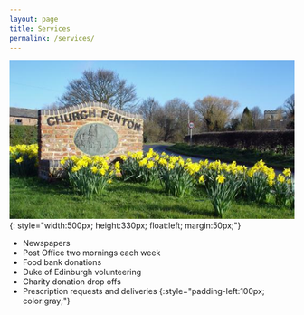 ```yaml
---
layout: page
title: Services
permalink: /services/
---
```

![daffodils](/images/daffodils.jpg){: style="width:500px; height:330px; float:left; margin:50px;"}
* Newspapers
* Post Office two mornings each week
* Food bank donations
* Duke of Edinburgh volunteering
* Charity donation drop offs
* Prescription requests and deliveries
{:style="padding-left:100px; color:gray;"}

